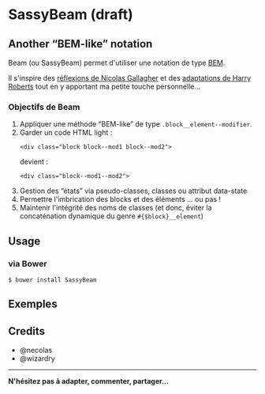 # SassyBeam (draft)

## Another “BEM-like” notation

Beam (ou SassyBeam) permet d'utiliser une notation de type [BEM](http://bem.info/method/definitions/).

Il s'inspire des [réflexions de Nicolas Gallagher](http://nicolasgallagher.com/about-html-semantics-front-end-architecture/) et des [adaptations de Harry Roberts](http://csswizardry.com/2013/01/mindbemding-getting-your-head-round-bem-syntax/) tout en y apportant ma petite touche personnelle…

### Objectifs de Beam

1. Appliquer une méthode “BEM-like” de type `.block__element--modifier`.
2. Garder un code HTML light :
    ```
    <div class="block block--mod1 block--mod2">
    ```
    devient :
    ```
    <div class="block--mod1--mod2">
    ```
3. Gestion des “états” via pseudo-classes, classes ou attribut data-state
4. Permettre l'imbrication des blocks et des éléments … ou pas !
5. Maintenir l'intégrité des noms de classes (et donc, éviter la concaténation dynamique du genre `#{$block}__element`)

## Usage

### via Bower

```
$ bower install SassyBeam
```

## Exemples

## Credits

- @necolas
- @wizardry

---

**N'hésitez pas à adapter, commenter, partager…**
